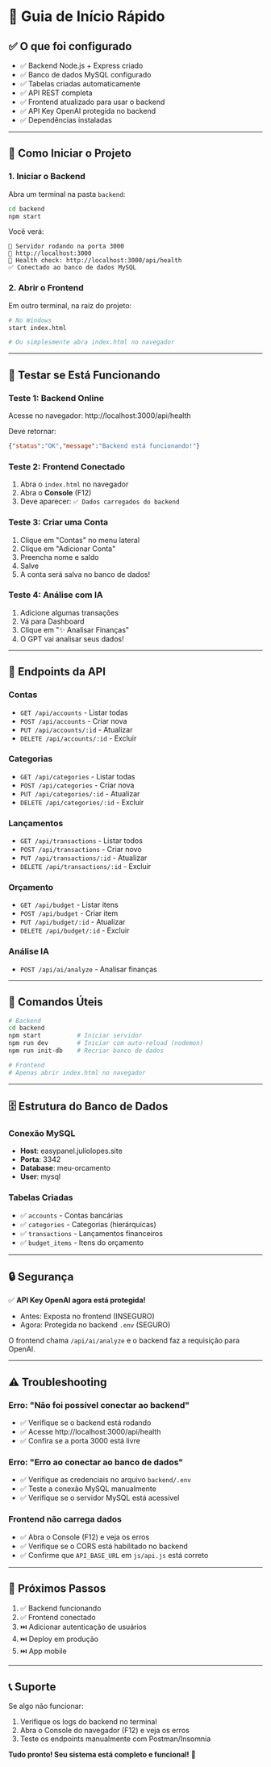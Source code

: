 # 🚀 Guia de Início Rápido

## ✅ O que foi configurado

- ✅ Backend Node.js + Express criado
- ✅ Banco de dados MySQL configurado
- ✅ Tabelas criadas automaticamente
- ✅ API REST completa
- ✅ Frontend atualizado para usar o backend
- ✅ API Key OpenAI protegida no backend
- ✅ Dependências instaladas

---

## 🏃 Como Iniciar o Projeto

### **1. Iniciar o Backend**

Abra um terminal na pasta `backend`:

```bash
cd backend
npm start
```

Você verá:
```
🚀 Servidor rodando na porta 3000
📍 http://localhost:3000
🏥 Health check: http://localhost:3000/api/health
✅ Conectado ao banco de dados MySQL
```

### **2. Abrir o Frontend**

Em outro terminal, na raiz do projeto:

```bash
# No Windows
start index.html

# Ou simplesmente abra index.html no navegador
```

---

## 🧪 Testar se Está Funcionando

### **Teste 1: Backend Online**
Acesse no navegador: http://localhost:3000/api/health

Deve retornar:
```json
{"status":"OK","message":"Backend está funcionando!"}
```

### **Teste 2: Frontend Conectado**
1. Abra o `index.html` no navegador
2. Abra o **Console** (F12)
3. Deve aparecer: `✅ Dados carregados do backend`

### **Teste 3: Criar uma Conta**
1. Clique em "Contas" no menu lateral
2. Clique em "Adicionar Conta"
3. Preencha nome e saldo
4. Salve
5. A conta será salva no banco de dados!

### **Teste 4: Análise com IA**
1. Adicione algumas transações
2. Vá para Dashboard
3. Clique em "✨ Analisar Finanças"
4. O GPT vai analisar seus dados!

---

## 📡 Endpoints da API

### Contas
- `GET /api/accounts` - Listar todas
- `POST /api/accounts` - Criar nova
- `PUT /api/accounts/:id` - Atualizar
- `DELETE /api/accounts/:id` - Excluir

### Categorias
- `GET /api/categories` - Listar todas
- `POST /api/categories` - Criar nova
- `PUT /api/categories/:id` - Atualizar
- `DELETE /api/categories/:id` - Excluir

### Lançamentos
- `GET /api/transactions` - Listar todos
- `POST /api/transactions` - Criar novo
- `PUT /api/transactions/:id` - Atualizar
- `DELETE /api/transactions/:id` - Excluir

### Orçamento
- `GET /api/budget` - Listar itens
- `POST /api/budget` - Criar item
- `PUT /api/budget/:id` - Atualizar
- `DELETE /api/budget/:id` - Excluir

### Análise IA
- `POST /api/ai/analyze` - Analisar finanças

---

## 🔧 Comandos Úteis

```bash
# Backend
cd backend
npm start          # Iniciar servidor
npm run dev        # Iniciar com auto-reload (nodemon)
npm run init-db    # Recriar banco de dados

# Frontend
# Apenas abrir index.html no navegador
```

---

## 🗄️ Estrutura do Banco de Dados

### Conexão MySQL
- **Host**: easypanel.juliolopes.site
- **Porta**: 3342
- **Database**: meu-orcamento
- **User**: mysql

### Tabelas Criadas
- ✅ `accounts` - Contas bancárias
- ✅ `categories` - Categorias (hierárquicas)
- ✅ `transactions` - Lançamentos financeiros
- ✅ `budget_items` - Itens do orçamento

---

## 🔒 Segurança

✅ **API Key OpenAI agora está protegida!**
- Antes: Exposta no frontend (INSEGURO)
- Agora: Protegida no backend `.env` (SEGURO)

O frontend chama `/api/ai/analyze` e o backend faz a requisição para OpenAI.

---

## ⚠️ Troubleshooting

### Erro: "Não foi possível conectar ao backend"
- ✅ Verifique se o backend está rodando
- ✅ Acesse http://localhost:3000/api/health
- ✅ Confira se a porta 3000 está livre

### Erro: "Erro ao conectar ao banco de dados"
- ✅ Verifique as credenciais no arquivo `backend/.env`
- ✅ Teste a conexão MySQL manualmente
- ✅ Verifique se o servidor MySQL está acessível

### Frontend não carrega dados
- ✅ Abra o Console (F12) e veja os erros
- ✅ Verifique se o CORS está habilitado no backend
- ✅ Confirme que `API_BASE_URL` em `js/api.js` está correto

---

## 🎯 Próximos Passos

1. ✅ Backend funcionando
2. ✅ Frontend conectado
3. ⏭️ Adicionar autenticação de usuários
4. ⏭️ Deploy em produção
5. ⏭️ App mobile

---

## 📞 Suporte

Se algo não funcionar:
1. Verifique os logs do backend no terminal
2. Abra o Console do navegador (F12) e veja os erros
3. Teste os endpoints manualmente com Postman/Insomnia

**Tudo pronto! Seu sistema está completo e funcional!** 🎉
